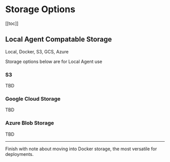 # Storage Options

[[toc]]

## Local Agent Compatable Storage

Local, Docker, S3, GCS, Azure

Storage options below are for Local Agent use

### S3

TBD

### Google Cloud Storage

TBD

### Azure Blob Storage

TBD

-----

Finish with note about moving into Docker storage, the most versatile for deployments.
